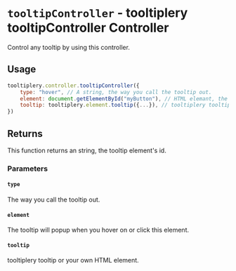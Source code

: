 # `tooltipController` - tooltiplery tooltipController Controller

Control any tooltip by using this controller.

## Usage

```javascript
tooltiplery.controller.tooltipController({
    type: "hover", // A string, the way you call the tooltip out.
    element: document.getElementById("myButton"), // HTML elemant, the tooltip will popup when you hover on or click this element.
    tooltip: tooltiplery.element.tooltip({...}), // tooltiplery tooltip or your own HTML element.
})
```

## Returns

This function returns an string, the tooltip element's id.

### Parameters

#### `type`

The way you call the tooltip out.

#### `element`

The tooltip will popup when you hover on or click this element.

#### `tooltip`

tooltiplery tooltip or your own HTML element.
